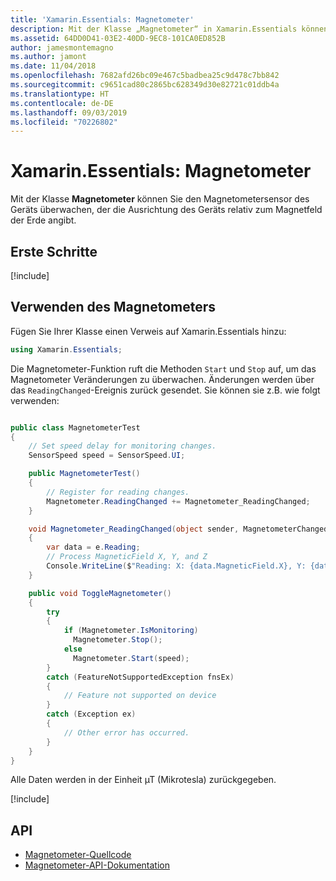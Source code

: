 ```yaml
---
title: 'Xamarin.Essentials: Magnetometer'
description: Mit der Klasse „Magnetometer“ in Xamarin.Essentials können Sie den Magnetometersensor des Geräts überwachen, der die Ausrichtung des Geräts relativ zum Magnetfeld der Erde angibt.
ms.assetid: 64DD0D41-03E2-40DD-9EC8-101CA0ED852B
author: jamesmontemagno
ms.author: jamont
ms.date: 11/04/2018
ms.openlocfilehash: 7682afd26bc09e467c5badbea25c9d478c7bb842
ms.sourcegitcommit: c9651cad80c2865bc628349d30e82721c01ddb4a
ms.translationtype: HT
ms.contentlocale: de-DE
ms.lasthandoff: 09/03/2019
ms.locfileid: "70226802"
---
```

# <a name="xamarinessentials-magnetometer"></a>Xamarin.Essentials: Magnetometer

Mit der Klasse **Magnetometer** können Sie den Magnetometersensor des Geräts überwachen, der die Ausrichtung des Geräts relativ zum Magnetfeld der Erde angibt.

## <a name="get-started"></a>Erste Schritte

[!include[](~/essentials/includes/get-started.md)]

## <a name="using-magnetometer"></a>Verwenden des Magnetometers

Fügen Sie Ihrer Klasse einen Verweis auf Xamarin.Essentials hinzu:

```csharp
using Xamarin.Essentials;
```

Die Magnetometer-Funktion ruft die Methoden `Start` und `Stop` auf, um das Magnetometer Veränderungen zu überwachen. Änderungen werden über das `ReadingChanged`-Ereignis zurück gesendet. Sie können sie z.B. wie folgt verwenden:

```csharp

public class MagnetometerTest
{
    // Set speed delay for monitoring changes.
    SensorSpeed speed = SensorSpeed.UI;

    public MagnetometerTest()
    {
        // Register for reading changes.
        Magnetometer.ReadingChanged += Magnetometer_ReadingChanged;
    }

    void Magnetometer_ReadingChanged(object sender, MagnetometerChangedEventArgs e)
    {
        var data = e.Reading;
        // Process MagneticField X, Y, and Z
        Console.WriteLine($"Reading: X: {data.MagneticField.X}, Y: {data.MagneticField.Y}, Z: {data.MagneticField.Z}");
    }

    public void ToggleMagnetometer()
    {
        try
        {
            if (Magnetometer.IsMonitoring)
              Magnetometer.Stop();
            else
              Magnetometer.Start(speed);
        }
        catch (FeatureNotSupportedException fnsEx)
        {
            // Feature not supported on device
        }
        catch (Exception ex)
        {
            // Other error has occurred.
        }
    }
}
```

Alle Daten werden in der Einheit µT (Mikrotesla) zurückgegeben.

[!include[](~/essentials/includes/sensor-speed.md)]

## <a name="api"></a>API

- [Magnetometer-Quellcode](https://github.com/xamarin/Essentials/tree/master/Xamarin.Essentials/Magnetometer)
- [Magnetometer-API-Dokumentation](xref:Xamarin.Essentials.Magnetometer)
